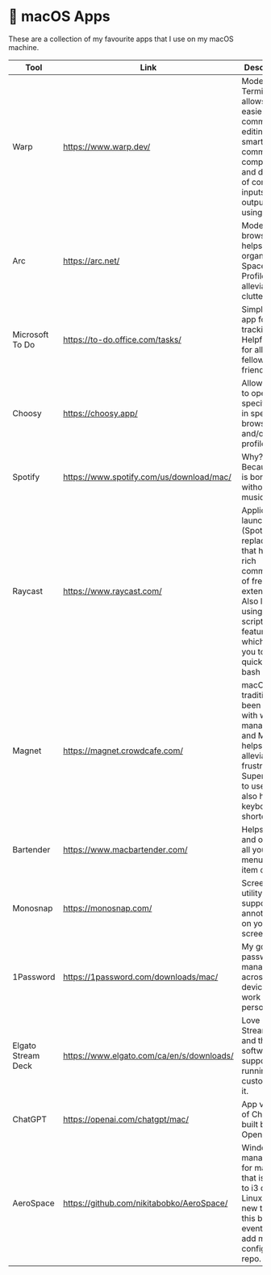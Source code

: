 # 🍏 macOS Apps

These are a collection of my favourite apps that I use on my macOS machine.

| Tool | Link | Description
|------|------|-------------
| Warp | https://www.warp.dev/ | Modern Terminal that allows for easier command editing, smart command completion and division of command inputs and outputs using blocks.
| Arc | https://arc.net/ | Modern browser that helps organize Spaces and Profiles and alleviate tab clutter.
| Microsoft To Do | https://to-do.office.com/tasks/ | Simple To Do app for task tracking. Helpful tool for all my fellow ADHD friends!
| Choosy | https://choosy.app/ | Allows you to open specific links in specific browsers and/or profiles.
| Spotify | https://www.spotify.com/us/download/mac/ | Why?! Because life is boring without music!
| Raycast | https://www.raycast.com/ | Application launcher (Spotlight replacement) that has a rich community of free extensions. Also love using the script feature which allows you to quickly run bash scripts.
| Magnet | https://magnet.crowdcafe.com/ | macOS has traditionally been terrible with window management and Magnet helps alleviate that frustration. Super easy to use and also has keyboard shortcuts.
| Bartender | https://www.macbartender.com/ | Helps hide and organize all your menu bar item clutter.
| Monosnap | https://monosnap.com/ | Screenshot utility that supports annotations on your screenshots.
| 1Password | https://1password.com/downloads/mac/ | My go-to password manager across all devices for work and personal.
| Elgato Stream Deck | https://www.elgato.com/ca/en/s/downloads/ | Love my Stream Deck and this software supports running and customizing it.
| ChatGPT | https://openai.com/chatgpt/mac/ | App version of ChatGPT built by OpenAI.
| AeroSpace | https://github.com/nikitabobko/AeroSpace/ | Windows management for macOS that is similar to i3 on Linux. Still new to using this but will eventually add my config to this repo.

